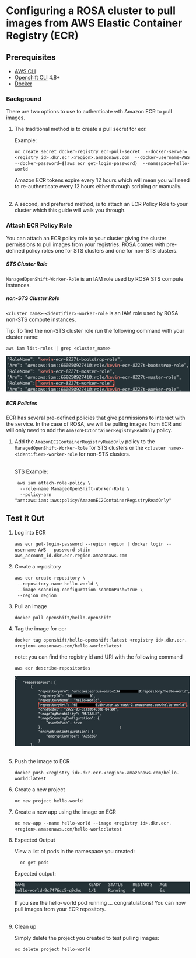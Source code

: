 # Configuring a ROSA cluster to pull images from AWS Elastic Container Registry (ECR)

## Prerequisites

* [AWS CLI](https://docs.aws.amazon.com/cli/latest/userguide/install-cliv2.html)
* [Openshift CLI](https://mirror.openshift.com/pub/openshift-v4/clients/ocp/) 4.8+
* [Docker](https://docs.docker.com/get-docker/)

### Background
There are two options to use to authenticate wth Amazon ECR to pull images.  

1. The traditional method is to create a pull secret for ecr.

   Example:

   ```
   oc create secret docker-registry ecr-pull-secret  --docker-server=<registry id>.dkr.ecr.<region>.amazonaws.com  --docker-username=AWS --docker-password=$(aws ecr get-login-password)  --namespace=hello-world
   ```

   Amazon ECR tokens expire every 12 hours which will mean you will need to re-authenticate every 12 hours either through scriping or manually. <br/><br/>


2. A second, and preferred method, is to attach an ECR Policy Role to your cluster which this guide will walk you through.


### Attach ECR Policy Role

You can attach an ECR policy role to your cluster giving the cluster permissions to pull images from your registries.  ROSA comes with pre-defined policy roles one for STS clusters and one for non-STS clusters. 

##### STS Cluster Role

`ManagedOpenShift-Worker-Role` is an IAM role used by ROSA STS compute instances.

##### non-STS Cluster Role

`<cluster name>-<identifier>-worker-role` is an IAM role used by ROSA non-STS compute instances.

Tip:
To find the non-STS cluster role run the following command with your cluster name:

```
aws iam list-roles | grep <cluster_name>
```

![resulting output](./images/nonsts-roles.png)

##### ECR Policies

ECR has several pre-defined policies that give permissions to interact with the service.  In the case of ROSA, we will be pulling images from ECR and will only need to add the `AmazonEC2ContainerRegistryReadOnly` policy.  

1. Add the `AmazonEC2ContainerRegistryReadOnly` policy to the `ManagedOpenShift-Worker-Role` for STS clusters or the `<cluster name>-<identifier>-worker-role` for non-STS clusters.<br/><br/>
  
   STS Example:

   ```
    aws iam attach-role-policy \
     --role-name ManagedOpenShift-Worker-Role \
     --policy-arn "arn:aws:iam::aws:policy/AmazonEC2ContainerRegistryReadOnly"
   ```

## Test it Out

1. Log into ECR  

   ```
   aws ecr get-login-password --region region | docker login --username AWS --password-stdin aws_account_id.dkr.ecr.region.amazonaws.com
   ```

2. Create a repository   

   ```
   aws ecr create-repository \
    --repository-name hello-world \
    --image-scanning-configuration scanOnPush=true \
    --region region
   ```

3. Pull an image  

   ```
   docker pull openshift/hello-openshift
   ```

4. Tag the image for ecr  

   ```
   docker tag openshift/hello-openshift:latest <registry id>.dkr.ecr.<region>.amazonaws.com/hello-world:latest
   ```

   note: you can find the registry id and URI with the following command

   ```
   aws ecr describe-repositories
   ```

   ![resulting output](./images/repositories.png)<br/><br/>

5. Push the image to ECR  

   ```
   docker push <registry id>.dkr.ecr.<region>.amazonaws.com/hello-world:latest
   ```

6. Create a new project  

   ```
   oc new project hello-world
   ```

7. Create a new app using the image on ECR  

   ```
   oc new-app --name hello-world --image <registry id>.dkr.ecr.<region>.amazonaws.com/hello-world:latest
   ```

8. Expected Output  

   View a list of pods in the namespace you created:
    
   ```
     oc get pods 
   ```

   Expected output:

   ![resulting output](./images/view-pods.png)

   If you see the hello-world pod running ... congratulations!  You can now pull images from your ECR repository.<br/><br/>
   
9. Clean up    

    Simply delete the project you created to test pulling images:

    ```
    oc delete project hello-world
    ```